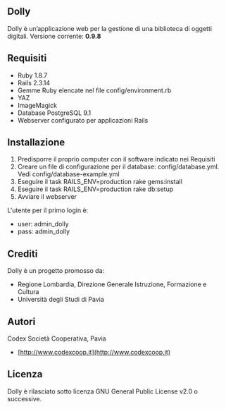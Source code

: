 ## Dolly

Dolly è unʼapplicazione web per la gestione di una biblioteca di oggetti digitali.
Versione corrente: **0.9.8**

## Requisiti

* Ruby 1.8.7
* Rails 2.3.14
* Gemme Ruby elencate nel file config/environment.rb
* YAZ
* ImageMagick
* Database PostgreSQL 9.1
* Webserver configurato per applicazioni Rails

## Installazione

1. Predisporre il proprio computer con il software indicato nei Requisiti
2. Creare un file di configurazione per il database: config/database.yml. Vedi config/database-example.yml
3. Eseguire il task RAILS_ENV=production rake gems:install
4. Eseguire il task RAILS_ENV=production rake db:setup
5. Avviare il webserver

L'utente per il primo login è:

* user: admin_dolly
* pass: admin_dolly

## Crediti

Dolly è un progetto promosso da:

* Regione Lombardia, Direzione Generale Istruzione, Formazione e Cultura
* Università degli Studi di Pavia

## Autori

Codex Società Cooperativa, Pavia

* [http://www.codexcoop.it](http://www.codexcoop.it)

## Licenza

Dolly è rilasciato sotto licenza GNU General Public License v2.0 o successive.
